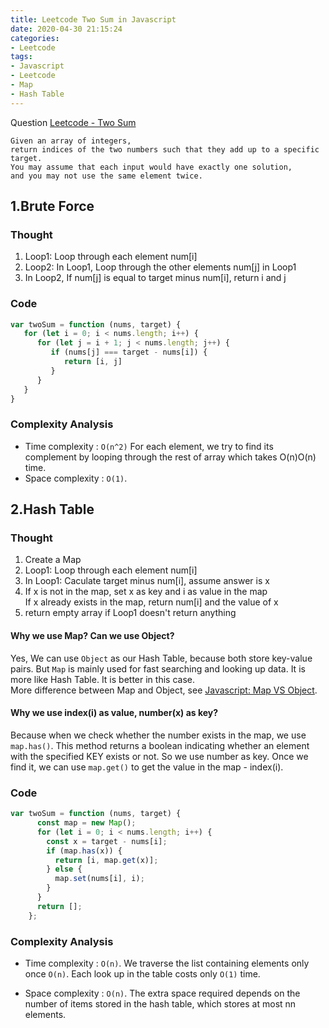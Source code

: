 ```yaml
---
title: Leetcode Two Sum in Javascript
date: 2020-04-30 21:15:24
categories: 
- Leetcode
tags:
- Javascript
- Leetcode
- Map
- Hash Table
---
```

Question [Leetcode - Two Sum](https://leetcode.com/problems/two-sum/)

```
Given an array of integers, 
return indices of the two numbers such that they add up to a specific target.
You may assume that each input would have exactly one solution, 
and you may not use the same element twice.
```

<!-- more -->

## 1.Brute Force

### Thought

1. Loop1: Loop through each element  num[i]
2. Loop2: In Loop1, Loop through the other elements num[j] in Loop1
3. In Loop2, If num[j] is equal to target minus num[i], return i and j

### Code

```js
var twoSum = function (nums, target) {
   for (let i = 0; i < nums.length; i++) {
      for (let j = i + 1; j < nums.length; j++) {
         if (nums[j] === target - nums[i]) {
            return [i, j]
         }
      }
   }
}   
```

### Complexity Analysis

* Time complexity : `O(n^2)` For each element, we try to find its complement by looping through the rest of array which takes O(n)O(n) time.
* Space complexity : `O(1)`.

## 2.Hash Table

### Thought

1. Create a Map
2. Loop1: Loop through each element num[i]
3. In Loop1: Caculate target  minus num[i], assume answer is x
4. If x is not in the map, set x as key and i as value in the map  
   If x already exists in the map, return num[i] and the value of x
5. return empty array if Loop1 doesn't return anything

#### Why we use Map? Can we use Object?

Yes, We can use `Object` as our Hash Table, because both store key-value pairs. But 
`Map` is mainly used for fast searching and looking up data. It is more like Hash Table. It is better in this case.  
More difference between Map and Object, see [Javascript: Map VS Object](https://maorutian.github.io/2020/04/30/Javascript-Map-VS-Object/).

#### Why we use index(i) as value, number(x) as key?

Because when we check whether the number exists in the map, we use `map.has()`. This method returns a boolean indicating whether an element with the specified KEY exists or not. So we use number as key. Once we find it, we can use `map.get()` to get the value in the map - index(i).

### Code

```js
var twoSum = function (nums, target) {
      const map = new Map();
      for (let i = 0; i < nums.length; i++) {
        const x = target - nums[i];
        if (map.has(x)) {
          return [i, map.get(x)];
        } else {
          map.set(nums[i], i);
        }
      }
      return [];
    };
```

### Complexity Analysis

* Time complexity : `O(n)`. We traverse the list containing elements only once `O(n)`. Each look up in the table costs only `O(1)` time.

* Space complexity : `O(n)`. The extra space required depends on the number of items stored in the hash table, which stores at most nn elements.




